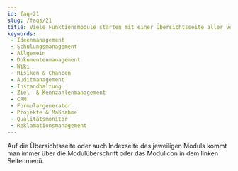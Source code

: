 ```yaml
---
id: faq-21
slug: /faqs/21
title: Viele Funktionsmodule starten mit einer Übersichtsseite aller verfügbaren Einträge. Wie komme ich zurück zu dieser Übersicht nachdem ich einen Eintrag aufgerufen habe
keywords:
 - Ideenmanagement
 - Schulungsmanagement
 - Allgemein
 - Dokumentenmanagement
 - Wiki
 - Risiken & Chancen
 - Auditmanagement
 - Instandhaltung
 - Ziel- & Kennzahlenmanagement
 - CRM
 - Formulargenerator
 - Projekte & Maßnahme
 - Qualitätsmonitor
 - Reklamationsmanagement
---
```

Auf die Übersichtsseite oder auch Indexseite des jeweiligen Moduls kommt man immer über die Modulüberschrift oder das Modulicon in dem linken Seitenmenü. 